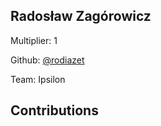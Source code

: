 
## Radosław Zagórowicz
Multiplier: 1

Github: [@rodiazet](https://github.com/rodiazet)

Team: Ipsilon

## Contributions
